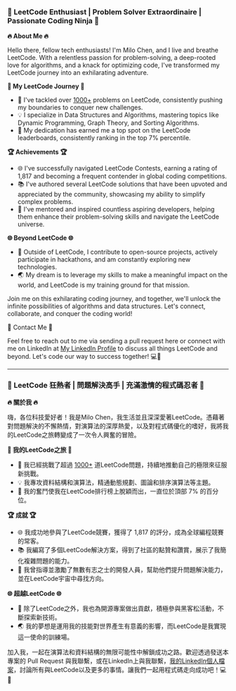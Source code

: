 ### 🚀 LeetCode Enthusiast | Problem Solver Extraordinaire | Passionate Coding Ninja 🚀

**🔥 About Me 🔥**

Hello there, fellow tech enthusiasts! I'm Milo Chen, and I live and breathe LeetCode. With a relentless passion for problem-solving, a deep-rooted love for algorithms, and a knack for optimizing code, I've transformed my LeetCode journey into an exhilarating adventure.

**🌟 My LeetCode Journey 🌟**

- 🧠 I've tackled over [1000+](https://leetcode.com/milochen/) problems on LeetCode, consistently pushing my boundaries to conquer new challenges.
- 💡 I specialize in Data Structures and Algorithms, mastering topics like Dynamic Programming, Graph Theory, and Sorting Algorithms.
- 🥇 My dedication has earned me a top spot on the LeetCode leaderboards, consistently ranking in the top 7% percentile.

**🏆 Achievements 🏆**

- 🌐 I've successfully navigated LeetCode Contests, earning a rating of 1,817 and becoming a frequent contender in global coding competitions.
- 📚 I've authored several LeetCode solutions that have been upvoted and appreciated by the community, showcasing my ability to simplify complex problems.
- 🌠 I've mentored and inspired countless aspiring developers, helping them enhance their problem-solving skills and navigate the LeetCode universe.

**🌐 Beyond LeetCode 🌐**

- 🚀 Outside of LeetCode, I contribute to open-source projects, actively participate in hackathons, and am constantly exploring new technologies.
- 🌏 My dream is to leverage my skills to make a meaningful impact on the world, and LeetCode is my training ground for that mission.

Join me on this exhilarating coding journey, and together, we'll unlock the infinite possibilities of algorithms and data structures. Let's connect, collaborate, and conquer the coding world!

📧 Contact Me 📧

Feel free to reach out to me via sending a pull request here or connect with me on LinkedIn at [My LinkedIn Profile](https://linkedin.com/in/milo-chen) to discuss all things LeetCode and beyond. Let's code our way to success together! 💻🚀


-----------

### 🚀 LeetCode 狂熱者 | 問題解決高手 | 充滿激情的程式碼忍者 🚀

**🔥 關於我 🔥**

嗨，各位科技愛好者！我是Milo Chen，我生活並且深深愛著LeetCode。憑藉著對問題解決的不懈熱情，對演算法的深厚熱愛，以及對程式碼優化的嗜好，我將我的LeetCode之旅轉變成了一次令人興奮的冒險。

**🌟 我的LeetCode之旅 🌟**

- 🧠 我已經挑戰了超過 [1000+](https://leetcode.com/milochen/) 道LeetCode問題，持續地推動自己的極限來征服新挑戰。
- 💡 我專攻資料結構和演算法，精通動態規劃、圖論和排序演算法等主題。
- 🥇 我的奮鬥使我在LeetCode排行榜上脫穎而出，一直位於頂部 7% 的百分位。

**🏆 成就 🏆**

- 🌐 我成功地參與了LeetCode競賽，獲得了 1,817 的評分，成為全球編程競賽的常客。
- 📚 我編寫了多個LeetCode解決方案，得到了社區的點贊和讚賞，展示了我簡化複雜問題的能力。
- 🌠 我曾指導並激勵了無數有志之士的開發人員，幫助他們提升問題解決能力，並在LeetCode宇宙中尋找方向。

**🌐 超越LeetCode 🌐**

- 🚀 除了LeetCode之外，我也為開源專案做出貢獻，積極參與黑客松活動，不斷探索新技術。
- 🌏 我的夢想是運用我的技能對世界產生有意義的影響，而LeetCode是我實現這一使命的訓練場。

加入我，一起在演算法和資料結構的無限可能性中解鎖成功之路。歡迎透過發送本專案的 Pull Request 與我聯繫，或在LinkedIn上與我聯繫，[我的LinkedIn個人檔案](https://linkedin.com/in/milo-chen)，討論所有與LeetCode以及更多的事情。讓我們一起用程式碼走向成功吧！💻🚀
